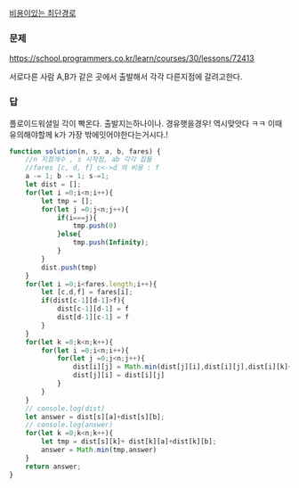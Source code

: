 [비용이있는 최단경로](../theory/비용이있는%20최단경로.md)
### 문제
https://school.programmers.co.kr/learn/courses/30/lessons/72413

서로다른 사람 A,B가 같은 곳에서 출발해서 각각 다른지점에 갈려고한다.
### 답
플로이드워셜일 각이 빡온다.
출발지는하나이나. 경유햇을경우!
역시맞앗다 ㅋㅋ
이때 유의해야할께 k가 가장 밖에잇어야한다는거시다.!
```js
function solution(n, s, a, b, fares) {
    //n 지점개수 , s 시작점, ab 각각 집들
    //fares [c, d, f] c<->d 의 비용 : f
    a -= 1; b -= 1; s-=1;
    let dist = [];
    for(let i =0;i<n;i++){
        let tmp = [];
        for(let j =0;j<n;j++){
            if(i===j){
                tmp.push(0)
            }else{
                tmp.push(Infinity);
            }
        }
        dist.push(tmp)
    }
    for(let i =0;i<fares.length;i++){
        let [c,d,f] = fares[i];
        if(dist[c-1][d-1]>f){
            dist[c-1][d-1] = f
            dist[d-1][c-1] = f
        }
    }
    for(let k =0;k<n;k++){
        for(let i =0;i<n;i++){
            for(let j =0;j<n;j++){
                dist[i][j] = Math.min(dist[j][i],dist[i][j],dist[i][k]+dist[k][j]);
                dist[j][i] = dist[i][j] 
            }
        }
    }
    // console.log(dist)
    let answer = dist[s][a]+dist[s][b];
    // console.log(answer)
    for(let k =0;k<n;k++){
        let tmp = dist[s][k]+ dist[k][a]+dist[k][b];
        answer = Math.min(tmp,answer)
    }
    return answer;
}
```